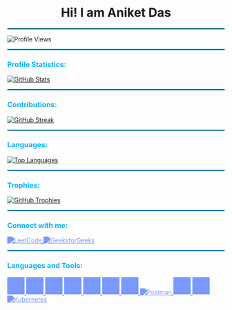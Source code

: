 <h1 align="center">Hi! I am Aniket Das</h1>

<hr style="border: 1px solid #00b3ff;">

<p align="left">
  <img src="https://komarev.com/ghpvc/?username=aniket-2003-das&label=Profile%20views&color=0e75b6&style=flat" alt="Profile Views" />
</p>

<hr style="border: 1px solid #00b3ff;">

<h3 align="left" style="color: #00b3ff;">Profile Statistics:</h3>
<p align="left">
  <a href="#">
    <img src="https://bad-apple-github-readme.vercel.app/api?username=aniket-2003-das&show_icons=true&count_private=true&line_height=20&icon_color=00b3ff&theme=blue-green&title_color=00b3ff" alt="GitHub Stats" />
  </a>
</p>

<hr style="border: 1px solid #00b3ff;">

<h3 align="left" style="color: #00b3ff;">Contributions:</h3>
<p align="left">
  <a href="https://github.com/aniket-2003-das">
    <img src="https://github-readme-streak-stats.herokuapp.com/?user=aniket-2003-das&theme=blue-green" alt="GitHub Streak" />
  </a>
</p>

<hr style="border: 1px solid #00b3ff;">

<h3 align="left" style="color: #00b3ff;">Languages:</h3>
<p align="left">
  <a href="#">
    <img src="https://github-readme-stats.vercel.app/api/top-langs/?username=aniket-2003-das&layout=compact&theme=blue-green&title_color=00b3ff&text_color=ffffff" alt="Top Languages" />
  </a>
</p>

<hr style="border: 1px solid #00b3ff;">

<h3 align="left" style="color: #00b3ff;">Trophies:</h3>
<p align="left">
  <a href="https://github.com/ryo-ma/github-profile-trophy">
    <img src="https://github-profile-trophy.vercel.app/?username=aniket-2003-das&theme=algolia&title_color=00b3ff&text_color=ffffff" alt="GitHub Trophies" />
  </a>
</p>

<hr style="border: 1px solid #00b3ff;">

<h3 align="left" style="color: #00b3ff;">Connect with me:</h3>
<p align="left">
  <a href="https://leetcode.com/u/FUbZBsHEPE/" target="_blank" rel="noreferrer">
    <img src="https://upload.wikimedia.org/wikipedia/commons/1/19/LeetCode_logo_black.png" alt="LeetCode" width="40" height="40" style="filter: invert(0.5) sepia(1) hue-rotate(190deg) saturate(3);" />
  </a>
  <a href="https://www.geeksforgeeks.org/user/aniketdas8822/" target="_blank" rel="noreferrer">
    <img src="https://upload.wikimedia.org/wikipedia/commons/4/43/GeeksforGeeks.svg" alt="GeeksforGeeks" width="40" height="40" style="filter: invert(0.5) sepia(1) hue-rotate(190deg) saturate(3);" />
  </a>
</p>

<hr style="border: 1px solid #00b3ff;">

<h3 align="left" style="color: #00b3ff;">Languages and Tools:</h3>
<p align="left">
  <a href="https://www.python.org" target="_blank" rel="noreferrer">
    <img src="https://raw.githubusercontent.com/devicons/devicon/master/icons/python/python-original.svg" alt="Python" width="40" height="40" style="filter: invert(0.5) sepia(1) hue-rotate(190deg) saturate(3);" />
  </a>
  <a href="https://www.w3schools.com/cpp/" target="_blank" rel="noreferrer">
    <img src="https://raw.githubusercontent.com/devicons/devicon/master/icons/cplusplus/cplusplus-original.svg" alt="C++" width="40" height="40" style="filter: invert(0.5) sepia(1) hue-rotate(190deg) saturate(3);" />
  </a>
  <a href="https://www.java.com" target="_blank" rel="noreferrer">
    <img src="https://raw.githubusercontent.com/devicons/devicon/master/icons/java/java-original.svg" alt="Java" width="40" height="40" style="filter: invert(0.5) sepia(1) hue-rotate(190deg) saturate(3);" />
  </a>
  <a href="https://developer.mozilla.org/en-US/docs/Web/JavaScript" target="_blank" rel="noreferrer">
    <img src="https://raw.githubusercontent.com/devicons/devicon/master/icons/javascript/javascript-original.svg" alt="JavaScript" width="40" height="40" style="filter: invert(0.5) sepia(1) hue-rotate(190deg) saturate(3);" />
  </a>
  <a href="https://reactjs.org/" target="_blank" rel="noreferrer">
    <img src="https://raw.githubusercontent.com/devicons/devicon/master/icons/react/react-original-wordmark.svg" alt="React" width="40" height="40" style="filter: invert(0.5) sepia(1) hue-rotate(190deg) saturate(3);" />
  </a>
  <a href="https://nodejs.org" target="_blank" rel="noreferrer">
    <img src="https://raw.githubusercontent.com/devicons/devicon/master/icons/nodejs/nodejs-original-wordmark.svg" alt="Node.js" width="40" height="40" style="filter: invert(0.5) sepia(1) hue-rotate(190deg) saturate(3);" />
  </a>
  <a href="https://www.mongodb.com/" target="_blank" rel="noreferrer">
    <img src="https://raw.githubusercontent.com/devicons/devicon/master/icons/mongodb/mongodb-original-wordmark.svg" alt="MongoDB" width="40" height="40" style="filter: invert(0.5) sepia(1) hue-rotate(190deg) saturate(3);" />
  </a>
  <a href="https://postman.com" target="_blank" rel="noreferrer">
    <img src="https://www.vectorlogo.zone/logos/getpostman/getpostman-icon.svg" alt="Postman" width="40" height="40" style="filter: invert(0.5) sepia(1) hue-rotate(190deg) saturate(3);" />
  </a>
  <a href="https://aws.amazon.com" target="_blank" rel="noreferrer">
    <img src="https://raw.githubusercontent.com/devicons/devicon/master/icons/amazonwebservices/amazonwebservices-original-wordmark.svg" alt="AWS" width="40" height="40" style="filter: invert(0.5) sepia(1) hue-rotate(190deg) saturate(3);" />
  </a>
  <a href="https://www.docker.com/" target="_blank" rel="noreferrer">
    <img src="https://raw.githubusercontent.com/devicons/devicon/master/icons/docker/docker-original-wordmark.svg" alt="Docker" width="40" height="40" style="filter: invert(0.5) sepia(1) hue-rotate(190deg) saturate(3);" />
  </a>
  <a href="https://kubernetes.io" target="_blank" rel="noreferrer">
    <img src="https://www.vectorlogo.zone/logos/kubernetes/kubernetes-icon.svg" alt="Kubernetes" width="40" height="40" style="filter: invert(0.5) sepia(1) hue-rotate(190deg) saturate(3);" />
  </a>
</p>
